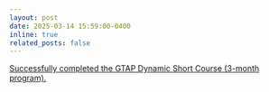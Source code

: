 ```yaml
---
layout: post
date: 2025-03-14 15:59:00-0400
inline: true
related_posts: false
---
```


<a href="https://www.gtap.agecon.purdue.edu/events/Dynamic_Courses/2025/">Successfully completed the GTAP Dynamic Short Course (3-month program).</a>
